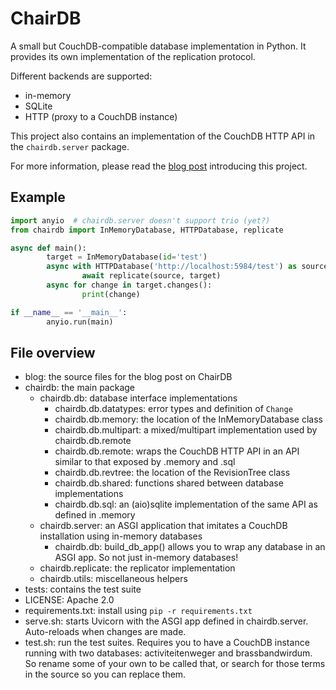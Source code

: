 # ChairDB

A small but CouchDB-compatible database implementation in Python. It provides its own implementation of the replication protocol.

Different backends are supported:

- in-memory
- SQLite
- HTTP (proxy to a CouchDB instance)

This project also contains an implementation of the CouchDB HTTP API in the ``chairdb.server`` package.

For more information, please read the [blog post](https://ma.rtendevri.es/chairdb/) introducing this project.

## Example

```python
import anyio  # chairdb.server doesn't support trio (yet?)
from chairdb import InMemoryDatabase, HTTPDatabase, replicate

async def main():
		target = InMemoryDatabase(id='test')
		async with HTTPDatabase('http://localhost:5984/test') as source:
				await replicate(source, target)
		async for change in target.changes():
				print(change)

if __name__ == '__main__':
		anyio.run(main)
```

## File overview

- blog: the source files for the blog post on ChairDB
- chairdb: the main package
	- chairdb.db: database interface implementations
		- chairdb.db.datatypes: error types and definition of ``Change``
		- chairdb.db.memory: the location of the InMemoryDatabase class
		- chairdb.db.multipart: a mixed/multipart implementation used by chairdb.db.remote
		- chairdb.db.remote: wraps the CouchDB HTTP API in an API similar to that exposed by .memory and .sql
		- chairdb.db.revtree: the location of the RevisionTree class
		- chairdb.db.shared: functions shared between database implementations
		- chairdb.db.sql: an (aio)sqlite implementation of the same API as defined in .memory
	- chairdb.server: an ASGI application that imitates a CouchDB installation using in-memory databases
		- chairdb.db: build_db_app() allows you to wrap any database in an ASGI app. So not just in-memory databases!
	- chairdb.replicate: the replicator implementation
	- chairdb.utils: miscellaneous helpers
- tests: contains the test suite
- LICENSE: Apache 2.0
- requirements.txt: install using ``pip -r requirements.txt``
- serve.sh: starts Uvicorn with the ASGI app defined in chairdb.server. Auto-reloads when changes are made.
- test.sh: run the test suites. Requires you to have a CouchDB instance running with two databases: activiteitenweger and brassbandwirdum. So rename some of your own to be called that, or search for those terms in the source so you can replace them.
